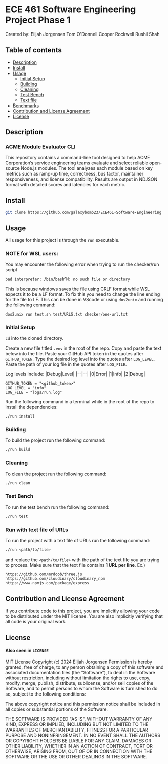 # ECE 461 Software Engineering Project Phase 1
Created by:
Elijah Jorgensen
Tom O'Donnell
Cooper Rockwell
Rushil Shah

## Table of contents

- [Description](#description)
- [Install](#install)
- [Usage](#usage)
	- [Initial Setup](#initial-setup)
	- [Building](#building)
	- [Cleaning](#cleaning)
	- [Test Bench](#test-bench)
	- [Text file](#run-with-text-file-of-urls)
 - [Benchmarks](#benchmarks)
- [Contribution and License Agreement](#contribution-and-license-agreement)
- [License](#license)

## Description

### ACME Module Evaluator CLI
This repository contains a command-line tool designed to help ACME Corporation’s service engineering teams evaluate and select reliable open-source Node.js modules. The tool analyzes each module based on key metrics such as ramp-up time, correctness, bus factor, maintainer responsiveness, and license compatibility. Results are output in NDJSON format with detailed scores and latencies for each metric.

## Install

``` bash
git clone https://github.com/galaxybomb23/ECE461-Software-Engineering
```

## Usage
All usage for this project is through the `run` executable.

### NOTE for WSL users:
You may encounter the following error when trying to run the checker/run script
```bash
bad interpreter: /bin/bash^M: no such file or directory
```
This is because windows saves the file using CRLF format while WSL expects it to be a LF format. To fix this you need to change the line ending for the file to LF. This can be done in VScode or using `dos2unix` and running the following command:
```bash
dos2unix run test.sh test/URLS.txt checker/one-url.txt 
```

### Initial Setup
`cd` into the cloned directory. 

Create a new file titled `.env` in the root of the repo. Copy and paste the text below into the file. Paste your GitHub API token in the quotes after `GITHUB_TOKEN`. Type the desired log level into the quotes after `LOG_LEVEL`. Paste the path of your log file in the quotes after `LOG_FILE`.

Log levels include:
|Debug|Level| 
|--|--|
|0|Error|
|1|Info|
|2|Debug|

```
GITHUB_TOKEN = "<github_token>"
LOG_LEVEL = "info"
LOG_FILE = "logs/run.log"
```

Run the following command in a terminal while in the root of the repo to install the dependencies:
```bash
./run install
```

### Building
To build the project  run the following command:
```bash
./run build
```

### Cleaning
To clean the project  run the following command:
```bash
./run clean
```

### Test Bench
To run the test bench run the following command:
```bash
./run test
```

### Run with text file of URLs
To run the project with a text file of URLs run the following command:
```bash
./run <path/to/file>
```
and replace the `<path/to/file>` with the path of the text file you are trying to process. Make sure that the text file contains **1 URL per line**.
Ex.)
```
https://github.com/mrdoob/three.js
https://github.com/cloudinary/cloudinary_npm
https://www.npmjs.com/package/express
```

## Contribution and License Agreement
If you contribute code to this project, you are implicitly allowing your code
to be distributed under the MIT license. You are also implicitly verifying that
all code is your original work.

## License
#### Also seen in `LICENSE`
MIT License
Copyright (c) 2024 Elijah Jorgensen
Permission is hereby granted, free of charge, to any person obtaining a copy of this software and associated documentation files (the "Software"), to deal in the Software without restriction, including without limitation the rights to use, copy, modify, merge, publish, distribute, sublicense, and/or sell copies of the Software, and to permit persons to whom the Software is furnished to do so, subject to the following conditions:

The above copyright notice and this permission notice shall be included in all copies or substantial portions of the Software.

THE SOFTWARE IS PROVIDED "AS IS", WITHOUT WARRANTY OF ANY KIND, EXPRESS OR IMPLIED, INCLUDING BUT NOT LIMITED TO THE WARRANTIES OF MERCHANTABILITY, FITNESS FOR A PARTICULAR PURPOSE AND NONINFRINGEMENT. IN NO EVENT SHALL THE AUTHORS OR COPYRIGHT HOLDERS BE LIABLE FOR ANY CLAIM, DAMAGES OR OTHER LIABILITY, WHETHER IN AN ACTION OF CONTRACT, TORT OR OTHERWISE, ARISING FROM, OUT OF OR IN CONNECTION WITH THE SOFTWARE OR THE USE OR OTHER DEALINGS IN THE SOFTWARE.